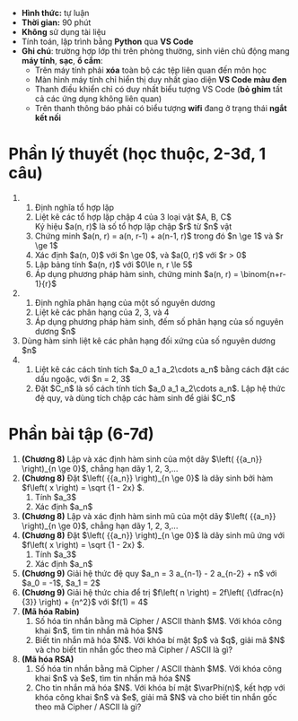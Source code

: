 * **Hình thức:** tự luận
* **Thời gian:** 90 phút
* **Không** sử dụng tài liệu
* Tính toán, lập trình bằng **Python** qua **VS Code**
* **Ghi chú**: trường hợp lớp thi trên phòng thường, sinh viên chủ động mang **máy tính**, **sạc**, **ổ cắm**:
  + Trên máy tính phải **xóa** toàn bộ các tệp liên quan đến môn học
  + Màn hình máy tính chỉ hiển thị duy nhất giao diện **VS Code màu đen**
  + Thanh điều khiển chỉ có duy nhất biểu tượng VS Code (**bỏ ghim** tất cả các ứng dụng không liên quan)
  + Trên thanh thông báo phải có biểu tượng **wifi** đang ở trạng thái **ngắt kết nối**

# Phần lý thuyết (học thuộc, 2-3đ, 1 câu)
<ol>
 <li>
   <ol>
     <li>Định nghĩa tổ hợp lặp</li>
     <li>Liệt kê các tổ hợp lặp chập 4 của 3 loại vật $A, B, C$</li>
     Ký hiệu $a(n, r)$ là số tổ hợp lặp chập $r$ từ $n$ vật
     <li>Chứng minh $a(n, r) = a(n, r-1) + a(n-1, r)$ trong đó $n \ge 1$ và $r \ge 1$</li>
     <li>Xác định $a(n, 0)$ với $n \ge 0$, và $a(0, r)$ với $r > 0$</li>
     <li>Lập bảng tính $a(n, r)$ với $0\le n, r \le 5$</li>
     <li>Áp dụng phương pháp hàm sinh, chứng minh $a(n, r) = \binom{n+r-1}{r}$</li>
   </ol>
 </li>
 
 <li>
   <ol>
     <li>Định nghĩa phân hạng của một số nguyên dương</li>
     <li>Liệt kê các phân hạng của 2, 3, và 4</li>
     <li>Áp dụng phương pháp hàm sinh, đếm số phân hạng của số nguyên dương $n$</li>
   </ol>
 </li>
 
 <li>
  Dùng hàm sinh liệt kê các phân hạng đối xứng của số nguyên dương $n$
 </li>
 
 <li>
  <ol>
   <li>Liệt kê các cách tính tích $a_0 a_1 a_2\cdots a_n$ bằng cách đặt các dấu ngoặc, với $n = 2, 3$</li>
   <li>Đặt $C_n$ là số cách tính tích $a_0 a_1 a_2\cdots a_n$. Lập hệ thức đệ quy, và dùng tích chập các hàm sinh để giải $C_n$</li>
  </ol>
 </li>
</ol>

# Phần bài tập (6-7đ)
<ol>
 <li><b>(Chương 8)</b>
  Lập và xác định hàm sinh của một dãy $\left( {{a_n}} \right)_{n \ge 0}$, chẳng hạn dãy 1, 2, 3,...
 </li>
 
 <li><b>(Chương 8)</b>
  Đặt $\left( {{a_n}} \right)_{n \ge 0}$ là dãy sinh bởi hàm $f\left( x \right) = \sqrt {1 - 2x} $.
  <ol>
   <li>Tính $a_3$</li>
   <li>Xác định $a_n$</li>
  </ol>
 </li>

<li><b>(Chương 8)</b>
  Lập và xác định hàm sinh mũ của một dãy $\left( {{a_n}} \right)_{n \ge 0}$, chẳng hạn dãy 1, 2, 3,...
 </li>
 
 <li><b>(Chương 8)</b>
  Đặt $\left( {{a_n}} \right)_{n \ge 0}$ là dãy sinh mũ ứng với $f\left( x \right) = \sqrt {1 - 2x} $.
  <ol>
   <li>Tính $a_3$</li>
   <li>Xác định $a_n$</li>
  </ol>
 </li>

 <li><b>(Chương 9)</b>
  Giải hệ thức đệ quy $a_n = 3 a_{n-1} - 2 a_{n-2} + n$ với $a_0 = -1$, $a_1 = 2$
 </li>

 <li><b>(Chương 9)</b>
  Giải hệ thức chia để trị $f\left( n \right) = 2f\left( {\dfrac{n}{3}} \right) + {n^2}$ với $f(1) = 4$
 </li>
 
 <li><b>(Mã hóa Rabin)</b>
  <ol>
   <li>Số hóa tin nhắn bằng mã Cipher / ASCII thành $M$. Với khóa công khai $n$, tìm tin nhắn mã hóa $N$</li>
   <li>Biết tin nhắn mã hóa $N$. Với khóa bí mật $p$ và $q$, giải mã $N$ và cho biết tin nhắn gốc theo mã Cipher / ASCII là gì?</li>
  </ol>
 </li>
 <li><b>(Mã hóa RSA)</b>
   <ol>
     <li>Số hóa tin nhắn bằng mã Cipher / ASCII thành $M$. Với khóa công khai $n$ và $e$, tìm tin nhắn mã hóa $N$</li>
     <li>Cho tin nhắn mã hóa $N$. Với khóa bí mật $\varPhi(n)$, kết hợp với khóa công khai $n$ và $e$, giải mã $N$ và cho biết tin nhắn gốc theo mã Cipher / ASCII là gì?</li>
   </ol>
 </li>
</ol>

